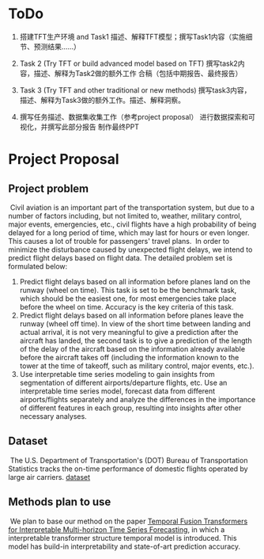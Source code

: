 # ToDo

1. 搭建TFT生产环境 and Task1
   描述、解释TFT模型；撰写Task1内容（实施细节、预测结果……）

2. Task 2 (Try TFT or build advanced model based on TFT)
   撰写task2内容，描述、解释为Task2做的额外工作
   合稿（包括中期报告、最终报告）

3. Task 3 (Try TFT and other traditional or new methods)
   撰写task3内容，描述、解释为Task3做的额外工作。描述、解释洞察。

4. 撰写任务描述、数据集收集工作（参考project proposal）
   进行数据探索和可视化，并撰写此部分报告
   制作最终PPT

# Project Proposal

## Project problem

​	Civil aviation is an important part of the transportation system, but due to a number of factors including, but not limited to, weather, military control, major events, emergencies, etc., civil flights have a high probability of being delayed for a long period of time, which may last for hours or even longer. This causes a lot of trouble for passengers' travel plans.
​	In order to minimize the disturbance caused by unexpected flight delays, we intend to predict flight delays based on flight data. The detailed problem set is formulated below:

1. Predict flight delays based on all information before planes land on the runway (wheel on time).
   This task is set to be the benchmark task, which should be the easiest one, for most emergencies take place before the wheel on time. Accuracy is the key criteria of this task.
2. Predict flight delays based on all information before planes leave the runway (wheel off time).
   In view of the short time between landing and actual arrival, it is not very meaningful to give a prediction after the aircraft has landed, the second task is to give a prediction of the length of the delay of the aircraft based on the information already available before the aircraft takes off (including the information known to the tower at the time of takeoff, such as military control, major events, etc.).
3. Use interpretable time series modeling to gain insights from segmentation of different airports/departure flights, etc.
   Use an interpretable time series model, forecast data from different airports/flights separately and analyze the differences in the importance of different features in each group, resulting into insights after other necessary analyses.

## Dataset

​	The U.S. Department of Transportation's (DOT) Bureau of Transportation Statistics tracks the on-time performance of domestic flights operated by large air carriers.
[dataset](https://www.kaggle.com/datasets/usdot/flight-delays)

## Methods plan to use

​	We plan to base our method on the paper [Temporal Fusion Transformers for Interpretable Multi-horizon Time Series Forecasting](https://arxiv.org/abs/1912.09363), in which a interpretable transformer structure temporal model is introduced. This model has build-in interpretability and state-of-art prediction accuracy.


